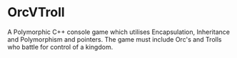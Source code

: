 # OrcVTroll
A Polymorphic C++ console game which utilises Encapsulation, Inheritance and Polymorphism and pointers. The game must include Orc's and Trolls who battle for control of a kingdom. 

